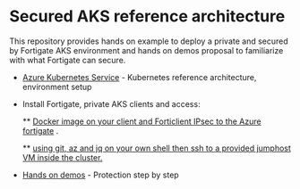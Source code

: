 # Secured AKS reference architecture

This repository provides hands on example to deploy a private and secured by Fortigate AKS environment and hands on demos proposal to familiarize with what Fortigate can secure.


* [Azure Kubernetes Service](AKS-Private-secured.md) - Kubernetes reference architecture, environment setup


* Install Fortigate, private AKS clients and access:

  **  [Docker image on your client and Forticlient IPsec to the Azure fortigate](LocalDockerandVPN.md) .

  ** [using git, az and jq on your own shell then ssh to a provided jumphost VM inside the cluster.](JumphostUsage.md)


* [Hands on demos](Hands_on_demos.md) - Protection step by step

